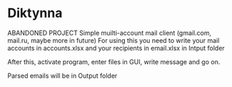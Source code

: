 # Diktynna
ABANDONED PROJECT
Simple muilti-account mail client (gmail.com, mail.ru, maybe more in future)
For using this you need to write your mail accounts in accounts.xlsx and your recipients in email.xlsx in Intput folder

After this, activate program, enter files in GUI, write message and go on.

Parsed emails will be in Output folder
